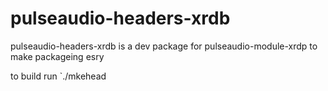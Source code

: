 # pulseaudio-headers-xrdb
pulseaudio-headers-xrdb is a dev package for pulseaudio-module-xrdp to make packageing esry

to build run
`./mkehead
